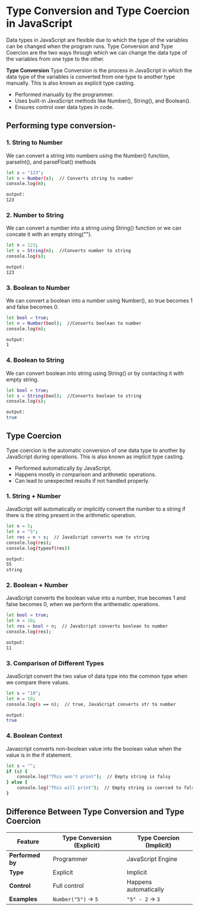 # **Type Conversion and Type Coercion in JavaScript**
Data types in JavaScript are flexible due to which the type of the variables can be changed when the program runs. Type Conversion and Type Coercion are the two ways through which we can change the data type of the variables from one type to the other.

**Type Conversion**
Type Conversion is the process in JavaScript in which the data type of the variables is converted from one type to another type manually. This is also known as explicit type casting.

* Performed manually by the programmer.
* Uses built-in JavaScript methods like Number(), String(), and Boolean().
* Ensures control over data types in code.

## **Performing type conversion-**


### **1. String to Number**
We can convert a string into numbers using the Number() function, parseInt(), and parseFloat() methods
```bash
let s = "123";
let n = Number(s);  // Converts string to number
console.log(n);

output:
123
```

### **2. Number to String**
We can convert a number into a string using String() function or we can concate it with an empty string("").
```bash
let n = 123;
let s = String(n);  //Converts number to string
console.log(s);

output:
123
```

### **3. Boolean to Number**
We can convert a boolean into a number using Number(), so true becomes 1 and false becomes 0.
```bash
let bool = true;
let n = Number(bool);  //Converts boolean to number
console.log(n);

output:
1
```


### **4. Boolean to String**
We can convert boolean into string using String() or by contacting it with empty string.
```bash
let bool = true;
let s = String(bool);  //Converts boolean to string
console.log(s);

output:
true
```


## **Type Coercion**
Type coercion is the automatic conversion of one data type to another by JavaScript during operations. This is also known as implicit type casting.

* Performed automatically by JavaScript.
* Happens mostly in comparison and arithmetic operations.
* Can lead to unexpected results if not handled properly.

### **1. String + Number**
JavaScript will automatically or implicitly convert the number to a string if there is the string present in the arithmetic operation.
```bash
let n = 5;
let s = "5";
let res = n + s;  // JavaScript converts num to string
console.log(res); 
console.log(typeof(res))

output:
55
string
```

### **2. Boolean + Number**
JavaScript converts the boolean value into a number, true becomes 1 and false becomes 0, when we perform the arithematic operations.
```bash
let bool = true;
let n = 10;
let res = bool + n;  // JavaScript converts boolean to number
console.log(res);

output:
11
```

### **3. Comparison of Different Types**
JavaScript convert the two value of data type into the common type when we compare there values.
```bash
let s = "10";
let n = 10;
console.log(s == n);  // true, JavaScript converts str to number

output:
true

```

### **4. Boolean Context**
Javascript converts non-boolean value into the boolean value when the value is in the if statement.
```bash
let s = "";
if (s) {
    console.log("This won't print");  // Empty string is falsy
} else {
    console.log("This will print");  // Empty string is coerced to false
}

```


## **Difference Between Type Conversion and Type Coercion**

| Feature     | Type Conversion (Explicit) | Type Coercion (Implicit) |
|-------------|----------------------------|--------------------------|
| **Performed by** | Programmer | JavaScript Engine |
| **Type**    | Explicit | Implicit |
| **Control** | Full control | Happens automatically |
| **Examples** | `Number("5")` → `5` | `"5" - 2` → `3` |



